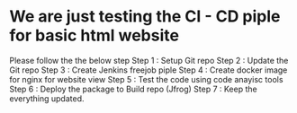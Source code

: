 # We are just testing the CI - CD piple for basic html website
 Please follow the the below step 
 Step 1 : Setup Git repo
 Step 2 : Update the Git repo
 Step 3 : Create Jenkins freejob piple
 Step 4 : Create docker image for nginx for website view
 Step 5 : Test the code using code anayisc tools
 Step 6 : Deploy the package to Build repo (Jfrog)
 Step 7 : Keep the everything updated.
